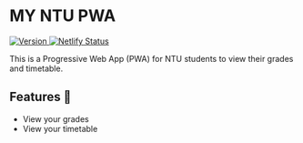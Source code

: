 # MY NTU PWA
<p>
  <a href="">
    <img src="https://img.shields.io/badge/MY%20NTU%20PWA-1.2.2-blue" alt="Version" />
  </a>
  <a href="https://app.netlify.com/sites/my-ntu/deploys">
    <img src="https://api.netlify.com/api/v1/badges/5870197d-7a11-4d02-b79c-bcd33197b0c1/deploy-status" alt="Netlify Status" />
  </a>
</p>

This is a Progressive Web App (PWA) for NTU students to view their grades and timetable.

## Features 🎉

- View your grades
- View your timetable
